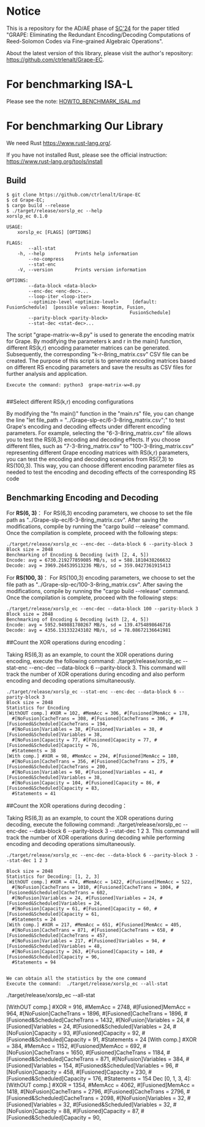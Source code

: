 # Notice

This is a repository for the AD/AE phase of [SC'24](https://sc24.supercomputing.org/) for the paper titled "GRAPE: Eliminating the Redundant Encoding/Decoding Computations of
Reed-Solomon Codes via Fine-grained Algebraic Operations".

About the latest version of this library, please visit the author's repository: https://github.com/ctrlenalt/Grape-EC.


# For benchmarking ISA-L
Please see the note: [HOWTO_BENCHMARK_ISAL.md](HOWTO_BENCHMARK_ISAL.md)

# For benchmarking Our Library

We need Rust https://www.rust-lang.org/.

If you have not installed Rust, please see the official instruction: https://www.rust-lang.org/tools/install

## Build
```
$ git clone https://github.com/ctrlenalt/Grape-EC
$ cd Grape-EC;
$ cargo build --release
$ ./target/release/xorslp_ec --help
xorslp_ec 0.1.0

USAGE:
    xorslp_ec [FLAGS] [OPTIONS]

FLAGS:
        --all-stat
    -h, --help           Prints help information
        --no-compress
        --stat-enc
    -V, --version        Prints version information

OPTIONS:
        --data-block <data-block>
        --enc-dec <enc-dec>...
        --loop-iter <loop-iter>
        --optimize-level <optimize-level>     [default: FusionSchedule]  [possible values: Nooptim, Fusion,
                                             FusionSchedule]
        --parity-block <parity-block>
        --stat-dec <stat-dec>...
```
 

The script "grape-matrix-w=8.py" is used to generate the encoding matrix for Grape. By modifying the parameters k and r in the main() function, different RS(k,r) encoding parameter matrices can be generated. Subsequently, the corresponding "k-r-8ring_matrix.csv" CSV file can be created. The purpose of this script is to generate encoding matrices based on different RS encoding parameters and save the results as CSV files for further analysis and application.
```
Execute the command: python3  grape-matrix-w=8.py


```
##Select different RS(k,r) encoding configurations

By modifying the "fn main()" function in the "main.rs" file, you can change the line "let file_path = "../Grape-slp-ec/6-3-8ring_matrix.csv";" to test Grape's encoding and decoding effects under different encoding parameters. For example, selecting the "6-3-8ring_matrix.csv" file allows you to test the RS(6,3) encoding and decoding effects. If you choose different files, such as "7-3-8ring_matrix.csv" to "100-3-8ring_matrix.csv" representing different Grape encoding matrices with RS(k,r) parameters, you can test the encoding and decoding scenarios from RS(7,3) to RS(100,3). This way, you can choose different encoding parameter files as needed to test the encoding and decoding effects of the corresponding RS code


## Benchmarking Encoding and Decoding
For **RS(6, 3)**：
For RS(6,3) encoding parameters, we choose to set the file path as "../Grape-slp-ec/6-3-8ring_matrix.csv". After saving the modifications, compile by running the "cargo build --release" command. Once the compilation is complete, proceed with the following steps:
```
./target/release/xorslp_ec --enc-dec --data-block 6 --parity-block 3
Block size = 2048
Benchmarking of Encoding & Decoding (with [2, 4, 5])
Encode: avg = 6730.219277859085 MB/s, sd = 588.1810438266632
Decode: avg = 3969.264539513236 MB/s, sd = 359.0427361915413

```
For **RS(100, 3)**：
For RS(100,3) encoding parameters, we choose to set the file path as "../Grape-slp-ec/100-3-8ring_matrix.csv". After saving the modifications, compile by running the "cargo build --release" command. Once the compilation is complete, proceed with the following steps:
```
./target/release/xorslp_ec --enc-dec --data-block 100 --parity-block 3
Block size = 2048
Benchmarking of Encoding & Decoding (with [2, 4, 5])
Encode: avg = 5952.949881780267 MB/s, sd = 139.4754898646716
Decode: avg = 4356.131332243102 MB/s, sd = 78.08672136641981

```
##Count the XOR operations during encoding：

Taking RS(6,3) as an example, to count the XOR operations during encoding, execute the following command: ./target/release/xorslp_ec --stat-enc --enc-dec --data-block 6 --parity-block 3. This command will track the number of XOR operations during encoding and also perform encoding and decoding operations simultaneously.
```
./target/release/xorslp_ec --stat-enc --enc-dec --data-block 6 --parity-block 3
Block size = 2048
Statistics for Encoding
[WithOUT comp.] #XOR = 102, #MemAcc = 306, #[Fusioned]MemAcc = 178,
  #[NoFusion]CacheTrans = 308, #[Fusioned]CacheTrans = 306, #[Fusioned&Scheduled]CacheTrans = 194,
  #[NoFusion]Variables = 38, #[Fusioned]Variables = 38, #[Fusioned&Scheduled]Variables = 38,
  #[NoFusion]Capacity = 77, #[Fusioned]Capacity = 77, #[Fusioned&Scheduled]Capacity = 76,
  #Statements = 38
[With comp.] #XOR = 98, #MemAcc = 294, #[Fusioned]MemAcc = 180,
  #[NoFusion]CacheTrans = 356, #[Fusioned]CacheTrans = 275, #[Fusioned&Scheduled]CacheTrans = 200,
  #[NoFusion]Variables = 98, #[Fusioned]Variables = 41, #[Fusioned&Scheduled]Variables = 38,
  #[NoFusion]Capacity = 104, #[Fusioned]Capacity = 86, #[Fusioned&Scheduled]Capacity = 83,
  #Statements = 41

```
 ##Count the XOR operations during decoding：

Taking RS(6,3) as an example, to count the XOR operations during decoding, execute the following command: ./target/release/xorslp_ec --enc-dec --data-block 6 --parity-block 3 --stat-dec 1 2 3. This command will track the number of XOR operations during decoding while performing encoding and decoding operations simultaneously.
```
./target/release/xorslp_ec --enc-dec --data-block 6 --parity-block 3 --stat-dec 1 2 3

Block size = 2048
Statistics for Decoding: [1, 2, 3]
[WithOUT comp.] #XOR = 474, #MemAcc = 1422, #[Fusioned]MemAcc = 522,
  #[NoFusion]CacheTrans = 1010, #[Fusioned]CacheTrans = 1004, #[Fusioned&Scheduled]CacheTrans = 602,
  #[NoFusion]Variables = 24, #[Fusioned]Variables = 24, #[Fusioned&Scheduled]Variables = 24,
  #[NoFusion]Capacity = 61, #[Fusioned]Capacity = 60, #[Fusioned&Scheduled]Capacity = 61,
  #Statements = 24
[With comp.] #XOR = 217, #MemAcc = 651, #[Fusioned]MemAcc = 405,
  #[NoFusion]CacheTrans = 871, #[Fusioned]CacheTrans = 658, #[Fusioned&Scheduled]CacheTrans = 457,
  #[NoFusion]Variables = 217, #[Fusioned]Variables = 94, #[Fusioned&Scheduled]Variables = 48,
  #[NoFusion]Capacity = 263, #[Fusioned]Capacity = 140, #[Fusioned&Scheduled]Capacity = 96,
  #Statements = 94


```
```
We can obtain all the statistics by the one command
Execute the command:  ./target/release/xorslp_ec --all-stat
```
./target/release/xorslp_ec --all-stat

[WithOUT comp.] #XOR = 916, #MemAcc = 2748, #[Fusioned]MemAcc = 964,
  #[NoFusion]CacheTrans = 1896, #[Fusioned]CacheTrans = 1896, #[Fusioned&Scheduled]CacheTrans = 1432,
  #[NoFusion]Variables = 24, #[Fusioned]Variables = 24, #[Fusioned&Scheduled]Variables = 24,
  #[NoFusion]Capacity = 93, #[Fusioned]Capacity = 92, #[Fusioned&Scheduled]Capacity = 91,
  #Statements = 24
[With comp.] #XOR = 384, #MemAcc = 1152, #[Fusioned]MemAcc = 692,
  #[NoFusion]CacheTrans = 1650, #[Fusioned]CacheTrans = 1184, #[Fusioned&Scheduled]CacheTrans = 871,
  #[NoFusion]Variables = 384, #[Fusioned]Variables = 154, #[Fusioned&Scheduled]Variables = 96,
  #[NoFusion]Capacity = 458, #[Fusioned]Capacity = 230, #[Fusioned&Scheduled]Capacity = 176,
  #Statements = 154
Dec [0, 1, 3, 4]:
[WithOUT comp.] #XOR = 1354, #MemAcc = 4062, #[Fusioned]MemAcc = 1418,
  #[NoFusion]CacheTrans = 2796, #[Fusioned]CacheTrans = 2796, #[Fusioned&Scheduled]CacheTrans = 2098,
  #[NoFusion]Variables = 32, #[Fusioned]Variables = 32, #[Fusioned&Scheduled]Variables = 32,
  #[NoFusion]Capacity = 88, #[Fusioned]Capacity = 87, #[Fusioned&Scheduled]Capacity = 90,




 
